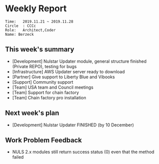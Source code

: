 # Weekly Report 
```
Time: 	2019.11.21 ~ 2019.11.28
Circle	: CCCc
Role:	Architect,Coder
Name: Berzeck
```
## This week's summary

- [Development]  Nulstar Updater module, general structure finished (Private REPO), testing for bugs
- [Infrastructure]  AWS Updater server ready to download
- [Partner]  Give support to Liberty Blue and Vibooks
- [Support] Community support
- [Team] USA team and Council meetings
- [Team] Support for chain factory
- [Team] Chain factory pro installation

 
## Next week's plan

- [Development]  Nulstar Updater FINISHED (by 10 December)

## Work Problem Feedback

- NULS 2.x modules still return success status (0) even that the method failed


